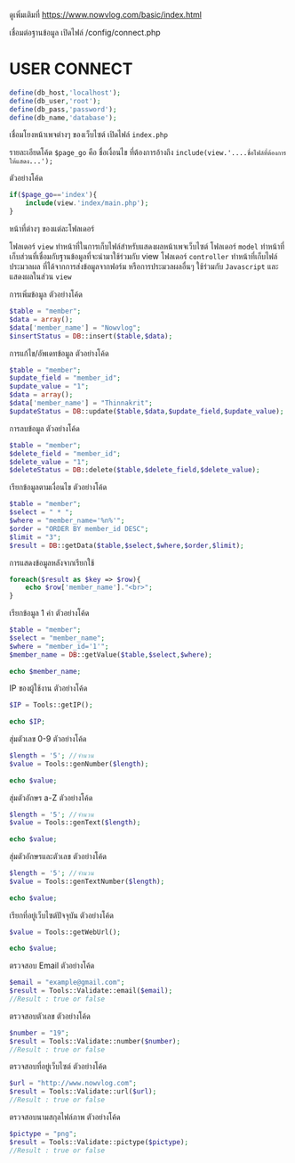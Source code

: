 ดูเพิ่มเติมที่ https://www.nowvlog.com/basic/index.html

เชื่อมต่อฐานข้อมูล เปิดไฟล์ /config/connect.php

# USER CONNECT #
 ```php
define(db_host,'localhost');
define(db_user,'root');
define(db_pass,'password');
define(db_name,'database');
```
เชื่อมโยงหน้าเพจต่างๆ ของเว็บไซต์ เปิดไฟล์ `index.php `

รายละเอียดโค้ด
`$page_go` คือ ชื่อเงื่อนไข ที่ต้องการอ้างถึง
`include(view.'....ชื่อไฟล์ที่ต้องการให้แสดง...'); `

ตัวอย่างโค้ด
```php
if($page_go=='index'){
    include(view.'index/main.php');
}
```
หน้าที่ต่างๆ ของแต่ละโฟลเดอร์

โฟลเดอร์ `view` ทำหน้าที่ในการเก็บไฟล์สำหรับแสดงผลหน้าเพจเว็บไซต์
โฟลเดอร์ `model` ทำหน้าที่เก็บส่วนที่เชื่อมกับฐานข้อมูลที่จะนำมาใช้ร่วมกับ view
โฟลเดอร์ `controller` ทำหน้าที่เก็บไฟล์ประมวลผล ที่ได้จากการส่งข้อมูลจากฟอร์ม หรือการประมวลผลอื่นๆ ใช้ร่วมกับ `Javascript` และแสดงผลในส่วน `view`


การเพิ่มข้อมูล
ตัวอย่างโค้ด
```php
$table = "member";
$data = array();
$data['member_name'] = "Nowvlog";
$insertStatus = DB::insert($table,$data);
```

การแก้ไข/อัพเดทข้อมูล
ตัวอย่างโค้ด
```php
$table = "member";
$update_field = "member_id";
$update_value = "1";
$data = array();
$data['member_name'] = "Thinnakrit";
$updateStatus = DB::update($table,$data,$update_field,$update_value);
```

การลบข้อมูล
ตัวอย่างโค้ด
```php
$table = "member";
$delete_field = "member_id";
$delete_value = "1";
$deleteStatus = DB::delete($table,$delete_field,$delete_value);
```

เรียกข้อมูลตามเงื่อนไข
ตัวอย่างโค้ด
```php
$table = "member";
$select = " * ";
$where = "member_name='%n%'";
$order = "ORDER BY member_id DESC";
$limit = "3";
$result = DB::getData($table,$select,$where,$order,$limit);
```
การแสดงข้อมูลหลังจากเรียกใช้
```php
foreach($result as $key => $row){
    echo $row['member_name']."<br>";
}
```
เรียกข้อมูล 1 ค่า
ตัวอย่างโค้ด
```php
$table = "member";
$select = "member_name";
$where = "member_id='1'";
$member_name = DB::getValue($table,$select,$where);
 
echo $member_name;
```

IP ของผู้ใช้งาน
ตัวอย่างโค้ด
```php
$IP = Tools::getIP();
 
echo $IP;
```

สุ่มตัวเลข 0-9
ตัวอย่างโค้ด
```php
$length = '5'; //จำนวน
$value = Tools::genNumber($length);
 
echo $value;
```

สุ่มตัวอักษร a-Z
ตัวอย่างโค้ด
```php
$length = '5'; //จำนวน
$value = Tools::genText($length);
 
echo $value;
```

สุ่มตัวอักษรและตัวเลข
ตัวอย่างโค้ด
```php
$length = '5'; //จำนวน
$value = Tools::genTextNumber($length);
 
echo $value;
```

เรียกที่อยู่เว็บไซต์ปัจจุบัน
ตัวอย่างโค้ด
```php
$value = Tools::getWebUrl();
 
echo $value;
```
ตรวจสอบ Email
ตัวอย่างโค้ด
```php
$email = "example@gmail.com";
$result = Tools::Validate::email($email);
//Result : true or false
```
ตรวจสอบตัวเลข
ตัวอย่างโค้ด
```php
$number = "19";
$result = Tools::Validate::number($number);
//Result : true or false
```
ตรวจสอบที่อยู่เว็บไซต์
ตัวอย่างโค้ด
```php
$url = "http://www.nowvlog.com";
$result = Tools::Validate::url($url);
//Result : true or false
```
ตรวจสอบนามสกุลไฟล์ภาพ
ตัวอย่างโค้ด
```php
$pictype = "png";
$result = Tools::Validate::pictype($pictype);
//Result : true or false
```
